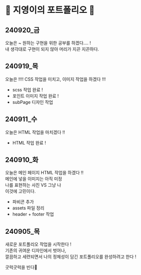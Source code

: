 # 🦧 지영이의 포트폴리오 🦧

## 240920_금
  오늘은 ~ 원하는 구현을 위한 공부를 하겠다.... !    
  내 생각대로 구현이 되지 않아 머리가 지끈 지끈하다.    
           
## 240919_목      
  오늘은 !!!! CSS 작업을 미치고, 
  이미지 작업을 하겠다 !!!
      
  - scss 작업 완료 ! 
  - 포인트 이미지 작업 완료 ! 
  - subPage 디자인 작업
      
## 240911_수 
  오늘은 HTML 작업을 마치겠다 !!     
      
  - HTML 작업 완료 !     
         
## 240910_화 
  오늘은 메인 페이지 HTML 작업을 하겠다  !!     
  메인에 넣을 이미지는 아직 미정      
  나를 표현하는 사진 VS 그냥 나      
  이것에 고민이다.        

  - 파비콘 추가     
  - assets 파일 정리    
  - header + footer 작업

## 240905_목 
  새로운 포트폴리오 작업을 시작한다 !        
  기존의 귀여운 디자인에서 벗어나,        
  깔끔하고 세련되면서 나의 정체성이 담긴 포트폴리오를 완성하려고 한다 !       
         
  굿럭굿럭을 빈다👀       
